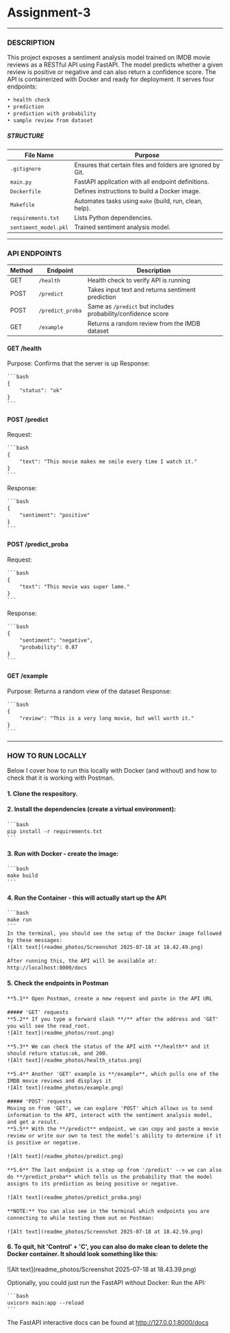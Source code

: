 # Assignment-3
---

### **DESCRIPTION**
This project exposes a sentiment analysis model trained on IMDB movie reviews as a RESTful API using FastAPI. The model predicts whether a given review is positive or negative and can also return a confidence score. The API is containerized with Docker and ready for deployment. It serves four endpoints:

    • health check
    • prediction
    • prediction with probability
    • sample review from dataset


##### STRUCTURE

| File Name       | Purpose                                  |
|----------------|-------------------------------------------|
| `.gitignore`    | Ensures that certain files and folders are ignored by Git. |
| `main.py`     | FastAPI application with all endpoint definitions.     |
| `Dockerfile`     | Defines instructions to build a Docker image.     |
| `Makefile`     | Automates tasks using `make` (build, run, clean, help).     |
| `requirements.txt`     | Lists Python dependencies.     |
| `sentiment_model.pkl`     | Trained sentiment analysis model.     |

---
### **API ENDPOINTS**
| Method | Endpoint         | Description                                           |
|--------|------------------|-------------------------------------------------------|
| GET    | `/health`        | Health check to verify API is running                |
| POST   | `/predict`       | Takes input text and returns sentiment prediction     |
| POST   | `/predict_proba` | Same as `/predict` but includes probability/confidence score |
| GET    | `/example`       | Returns a random review from the IMDB dataset        |

#### GET /health
Purpose: Confirms that the server is up
Response:

    ```bash
    {
        "status": "ok"
    }
    ```


#### POST /predict
Request:

    ```bash
    {
        "text": "This movie makes me smile every time I watch it."
    }
    ```
Response:

    ```bash
    {
        "sentiment": "positive"
    }
    ```


#### POST /predict_proba
Request:

    ```bash
    {
        "text": "This movie was super lame."
    }
    ```
Response:

    ```bash
    {
        "sentiment": "negative",
        "probability": 0.87
    }
    ```

#### GET /example
Purpose: Returns a random view of the dataset
Response:

    ```bash
    {
        "review": "This is a very long movie, but well worth it."
    }
    ```



---
### **HOW TO RUN LOCALLY**
Below I cover how to run this locally with Docker (and without) and how to check that it is working with Postman.

#### 1. Clone the respository.

#### 2. Install the dependencies (create a virtual environment):

    ```bash
    pip install -r requirements.txt
    ```

#### 3. Run with Docker - create the image:
    ```bash
    make build
    ```

#### 4. Run the Container - this will actually start up the API
    ```bash
    make run
    ```
    In the terminal, you should see the setup of the Docker image followed by these messages:
    ![Alt text](readme_photos/Screenshot 2025-07-18 at 18.42.49.png)

    After running this, the API will be available at:
    http://localhost:8000/docs

#### 5. Check the endpoints in Postman
    **5.1** Open Postman, create a new request and paste in the API URL

    ##### 'GET' requests
    **5.2** If you type a forward slash **/** after the address and 'GET' you will see the read_root.
    ![Alt text](readme_photos/root.png)

    **5.3** We can check the status of the API with **/health** and it should return status:ok, and 200.
    ![Alt text](readme_photos/health_status.png)

    **5.4** Another 'GET' example is **/example**, which pulls one of the IMDB movie reviews and displays it
    ![Alt text](readme_photos/example.png)

    ##### 'POST' requests
    Moving on from 'GET', we can explore 'POST' which allows us to send information to the API, interact with the sentiment analysis model, and get a result.
    **5.5** With the **/predict** endpoint, we can copy and paste a movie review or write our own to test the model's ability to determine if it is positive or negative.
    
    ![Alt text](readme_photos/predict.png)

    **5.6** The last endpoint is a step up from '/predict' --> we can also do **/predict_proba** which tells us the probability that the model assigns to its prediction as being positive or negative.

    ![Alt text](readme_photos/predict_proba.png)

    **NOTE:** You can also see in the terminal which endpoints you are connecting to while testing them out on Postman:

    ![Alt text](readme_photos/Screenshot 2025-07-18 at 18.42.59.png)

#### 6. To quit, hit 'Control' + 'C', you can also do make clean to delete the Docker container. It should look something like this:
![Alt text](readme_photos/Screenshot 2025-07-18 at 18.43.39.png)



Optionally, you could just run the FastAPI without Docker:
Run the API:

    ```bash
    uvicorn main:app --reload
    ```
The FastAPI interactive docs can be found at http://127.0.0.1:8000/docs
